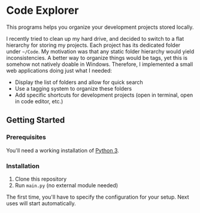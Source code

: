 # Code Explorer

This programs helps you organize your development projects stored locally.

I recently tried to clean up my hard drive, and decided to switch to a flat hierarchy for storing my projects. Each project has its dedicated folder under `~/Code`. My motivation was that any static folder hierarchy would yield inconsistencies. A better way to organize things would be tags, yet this is somehow not natively doable in Windows. Therefore, I implemented a small web applications doing just what I needed:

- Display the list of folders and allow for quick search
- Use a tagging system to organize these folders
- Add specific shortcuts for development projects (open in terminal, open in code editor, etc.)

## Getting Started

### Prerequisites

You'll need a working installation of [Python 3](https://www.python.org/downloads/).

### Installation

1. Clone this repository
2. Run `main.py` (no external module needed)

The first time, you'll have to specify the configuration for your setup. Next uses will start automatically.
